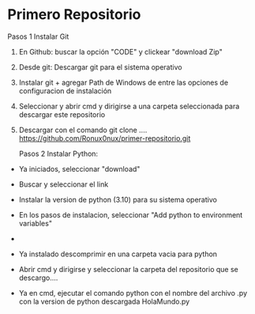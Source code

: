    # Primero Repositorio #
   Pasos 1 Instalar Git
   
1)  En Github: buscar la opción "CODE" y clickear "download Zip"

2)  Desde git: Descargar git para el sistema operativo

3)  Instalar git + agregar Path de Windows de entre las opciones de configuracion de instalación

4)  Seleccionar y abrir cmd y dirigirse a una carpeta seleccionada para descargar este repositorio

5)  Descargar con el comando git clone .... https://github.com/Ronux0nux/primer-repositorio.git

    Pasos 2 Instalar Python:
    
- Ya iniciados, seleccionar "download"

- Buscar y seleccionar el link 

- Instalar la version de python (3.10) para su sistema operativo

- En los pasos de instalacion, seleccionar "Add python to environment variables"
- 
- Ya instalado descomprimir en una carpeta vacia para python
 
- Abrir cmd y dirigirse y seleccionar la carpeta del repositorio que se descargo....

- Ya en cmd, ejecutar el comando python con el nombre del archivo .py con la version de python descargada HolaMundo.py
 

